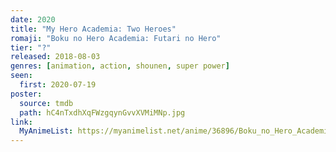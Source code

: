 ```yaml
---
date: 2020
title: "My Hero Academia: Two Heroes"
romaji: "Boku no Hero Academia: Futari no Hero"
tier: "?"
released: 2018-08-03
genres: [animation, action, shounen, super power]
seen:
  first: 2020-07-19
poster:
  source: tmdb
  path: hC4nTxdhXqFWzgqynGvvXVMiMNp.jpg
link:
  MyAnimeList: https://myanimelist.net/anime/36896/Boku_no_Hero_Academia_the_Movie_1__Futari_no_Hero
---
```

